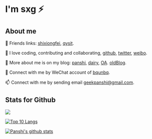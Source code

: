 # I'm sxg ⚡

## About me

🌱 Friends links: [shixiongfei](https://github.com/shixiongfei), [qysit](http://www.qysit.com/).

🚀 I love coding, contributing and collaborating, [github](https://github.com/xingangshi), [twitter](http://twitter.com/geekpanshi), [weibo](https://weibo.com/u/6726260941).

📄 More about me is on my blog: [panshi](https://www.geekpanshi.com/panshi/), [dairy](https://www.sxgic.com/diary/), [OA](https://raw.githubusercontent.com/xingangshi/xingangshi/master/pics/mp.png). [oldBlog](https://www.geekpanshi.com).

💬 Connect with me by WeChat account of [bqunbq](https://nas.qysit.com:2046/geekpanshi/panshi_imgs/-/raw/main/images/about/panshidushuhui.png).

📫 Connect with me by sending email [geekpanshi@gmail.com](mailto:geekpanshi@gmail.com).

## Stats for Github

<a href="https://github-readme-streak-stats.herokuapp.com/?user=xingangshi&theme=default&ring=FFB19A&hide_border=false&currStreakNum=F6A085&fire=F6A085&currStreakLabel=F6A085&date_format=%5BY%20%5DM%20j"><img src="https://github-readme-streak-stats.herokuapp.com/?user=xingangshi&theme=default&ring=FFB19A&hide_border=false&currStreakNum=F6A085&fire=F6A085&currStreakLabel=F6A085&date_format=%5BY%20%5DM%20j"></a>

[![Top 10 Langs](https://github-readme-stats.vercel.app/api/top-langs/?username=xingangshi&layout=compact&langs_count=10)](https://github-readme-stats.vercel.app/api/top-langs/?username=xingangshi&layout=compact&langs_count=10)

[![Panshi's github stats](https://github-readme-stats.vercel.app/api?username=xingangshi&count_private=true&show_icons=true&theme=default&show_owner=true)](https://github-readme-stats.vercel.app/api?username=xingangshi&count_private=true&show_icons=true&theme=default&show_owner=true)

